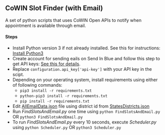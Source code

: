## CoWIN Slot Finder (with Email)


A set of python scripts that uses CoWIN Open APIs to notify when appointment is available through email.

#### Steps
- Install Python version 3 if not already installed. See this for instructions: [Install Python3](https://www.geeksforgeeks.org/download-and-install-python-3-latest-version/)
- Create account for sending eails on Send In Blue and follow this step to get API keys: [See this for details](https://developers.sendinblue.com/docs/send-a-transactional-email).
- Replace `configuration.api_key['api-key']` with your API key in the scipt.
- Depending on your operating system, install requirements using either of following commands: 
  - `pip3 install -r requirements.txt`
  - `python-pip3 install -r requirements.txt`
  - `pip install -r requirements.txt`
- Edit [AllEmailData.json](AllEmailData.json) file using district id from [StatesDistricts.json](StatesDistricts.json)
- Run *FindSlotsAndEmail.py* one time using `python FindSlotsAndEmail.py` OR `python3 FindSlotsAndEmail.py`
- To run *FindSlotsAndEmail.py* every 10 seconds, execute *Scheduler.py* using `python Scheduler.py` OR `python3 Scheduler.py`
